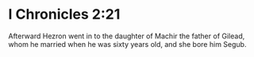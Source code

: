 # I Chronicles 2:21

Afterward Hezron went in to the daughter of Machir the father of Gilead, whom he married when he was sixty years old, and she bore him Segub.
